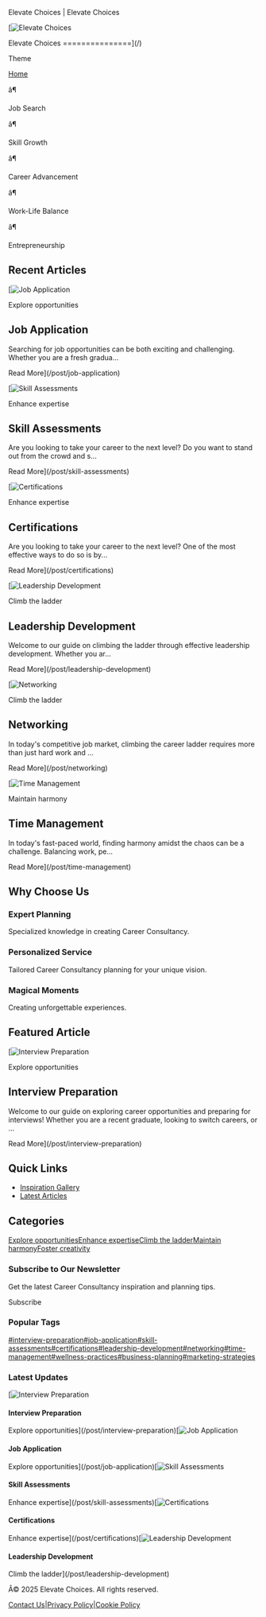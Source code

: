  Elevate Choices | Elevate Choices
 

[![Elevate Choices](/images/circular-logo.png)

Elevate Choices
===============](/)

Theme

  

[Home](/)

â¶

Job Search

â¶

Skill Growth

â¶

Career Advancement

â¶

Work-Life Balance

â¶

Entrepreneurship

Recent Articles
---------------

[![Job Application](/images/Job-Application.jpg)

Explore opportunities

Job Application
---------------

Searching for job opportunities can be both exciting and challenging. Whether you are a fresh gradua...

Read More](/post/job-application)

[![Skill Assessments](/images/Skill-Assessments.jpg)

Enhance expertise

Skill Assessments
-----------------

Are you looking to take your career to the next level? Do you want to stand out from the crowd and s...

Read More](/post/skill-assessments)

[![Certifications](/images/Certifications.jpg)

Enhance expertise

Certifications
--------------

Are you looking to take your career to the next level? One of the most effective ways to do so is by...

Read More](/post/certifications)

[![Leadership Development](/images/Leadership-Development.jpg)

Climb the ladder

Leadership Development
----------------------

Welcome to our guide on climbing the ladder through effective leadership development. Whether you ar...

Read More](/post/leadership-development)

[![Networking](/images/Networking.jpg)

Climb the ladder

Networking
----------

In today's competitive job market, climbing the career ladder requires more than just hard work and ...

Read More](/post/networking)

[![Time Management](/images/Time-Management.jpg)

Maintain harmony

Time Management
---------------

In today's fast-paced world, finding harmony amidst the chaos can be a challenge. Balancing work, pe...

Read More](/post/time-management)

 

Why Choose Us
-------------

### Expert Planning

Specialized knowledge in creating Career Consultancy.

### Personalized Service

Tailored Career Consultancy planning for your unique vision.

### Magical Moments

Creating unforgettable experiences.

 

Featured Article
----------------

[![Interview Preparation](/images/Interview-Preparation.jpg)

Explore opportunities

Interview Preparation
---------------------

Welcome to our guide on exploring career opportunities and preparing for interviews! Whether you are a recent graduate, looking to switch careers, or ...

Read More](/post/interview-preparation)

Quick Links
-----------

* [Inspiration Gallery](/inspiration)
* [Latest Articles](/blog)

  

Categories
----------

[Explore opportunities](/category/explore-opportunities)[Enhance expertise](/category/enhance-expertise)[Climb the ladder](/category/climb-the-ladder)[Maintain harmony](/category/maintain-harmony)[Foster creativity](/category/foster-creativity)

  

### Subscribe to Our Newsletter

Get the latest Career Consultancy inspiration and planning tips.

Subscribe

  

### Popular Tags

[#interview-preparation](/post/interview-preparation)[#job-application](/post/job-application)[#skill-assessments](/post/skill-assessments)[#certifications](/post/certifications)[#leadership-development](/post/leadership-development)[#networking](/post/networking)[#time-management](/post/time-management)[#wellness-practices](/post/wellness-practices)[#business-planning](/post/business-planning)[#marketing-strategies](/post/marketing-strategies)

  

### Latest Updates

[![Interview Preparation](/images/Interview-Preparation.jpg)

#### Interview Preparation

Explore opportunities](/post/interview-preparation)[![Job Application](/images/Job-Application.jpg)

#### Job Application

Explore opportunities](/post/job-application)[![Skill Assessments](/images/Skill-Assessments.jpg)

#### Skill Assessments

Enhance expertise](/post/skill-assessments)[![Certifications](/images/Certifications.jpg)

#### Certifications

Enhance expertise](/post/certifications)[![Leadership Development](/images/Leadership-Development.jpg)

#### Leadership Development

Climb the ladder](/post/leadership-development)

 

Â© 2025 Elevate Choices. All rights reserved.

[Contact Us](/page/contact-us)|[Privacy Policy](/page/privacy-policy)|[Cookie Policy](/page/cookie-policy)

 